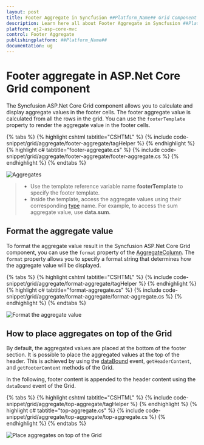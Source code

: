 ```yaml
---
layout: post
title: Footer Aggregate in Syncfusion ##Platform_Name## Grid Component
description: Learn here all about Footer Aggregate in Syncfusion ##Platform_Name## Grid component of Syncfusion Essential JS 2 and more.
platform: ej2-asp-core-mvc
control: Footer Aggregate
publishingplatform: ##Platform_Name##
documentation: ug
---
```


# Footer aggregate in ASP.Net Core Grid component

The Syncfusion ASP.Net Core Grid component allows you to calculate and display aggregate values in the footer cells. The footer aggregate value is calculated from all the rows in the grid. You can use the `footerTemplate` property to render the aggregate value in the footer cells.

{% tabs %}
{% highlight cshtml tabtitle="CSHTML" %}
{% include code-snippet/grid/aggregate/footer-aggregate/tagHelper %}
{% endhighlight %}
{% highlight c# tabtitle="footer-aggregate.cs" %}
{% include code-snippet/grid/aggregate/footer-aggregate/footer-aggregate.cs %}
{% endhighlight %}
{% endtabs %}

![Aggregates](../images/aggregates/footer-aggregate.png)

> * Use the template reference variable name **footerTemplate** to specify the footer template.
> * Inside the template, access the aggregate values using their corresponding [type](https://help.syncfusion.com/cr/aspnetcore-js2/Syncfusion.EJ2.Grids.AggregateType.html) name. For example, to access the sum aggregate value, use **data.sum**.

## Format the aggregate value

To format the aggregate value result in the Syncfusion ASP.Net Core Grid component, you can use the `format` property of the [AggregateColumn](https://help.syncfusion.com/cr/aspnetcore-js2/Syncfusion.EJ2.Grids.GridAggregateColumns.html). The `format` property allows you to specify a format string that determines how the aggregate value will be displayed.

{% tabs %}
{% highlight cshtml tabtitle="CSHTML" %}
{% include code-snippet/grid/aggregate/format-aggregate/tagHelper %}
{% endhighlight %}
{% highlight c# tabtitle="format-aggregate.cs" %}
{% include code-snippet/grid/aggregate/format-aggregate/format-aggregate.cs %}
{% endhighlight %}
{% endtabs %}

![Format the aggregate value](../images/aggregates/format-aggergate.png)

## How to place aggregates on top of the Grid

By default, the aggregated values are placed at the bottom of the footer section. It is possible to place the aggregated values at the top of the header. This is achieved by using the [dataBound](https://help.syncfusion.com/cr/aspnetcore-js2/Syncfusion.EJ2.Grids.Grid.html#Syncfusion_EJ2_Grids_Grid_DataBound) event, `getHeaderContent`, and `getFooterContent` methods of the Grid.

In the following, footer content is appended to the header content using the `dataBound` event of the Grid.

{% tabs %}
{% highlight cshtml tabtitle="CSHTML" %}
{% include code-snippet/grid/aggregate/top-aggregate/tagHelper %}
{% endhighlight %}
{% highlight c# tabtitle="top-aggregate.cs" %}
{% include code-snippet/grid/aggregate/top-aggregate/top-aggregate.cs %}
{% endhighlight %}
{% endtabs %}

![Place aggregates on top of the Grid](../images/aggregates/top-aggergate.png)
